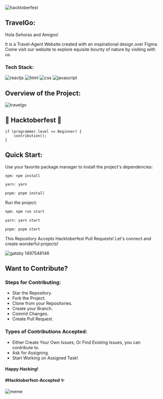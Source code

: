 ![hacktoberfest](https://github.com/nishant-ai/TravelGo/blob/main/hacktoberfestbanner.webp)

## TravelGo:

Hola Señoras and Amigos!

It is a Travel-Agent Website created with an inspirational design over Figma. Come visit our website to explore equisite bounty of nature by visiting with us.

### Tech Stack:


![reactjs](https://img.shields.io/badge/React-20232A?style=for-the-badge&logo=react&logoColor=61DAFB)
![html](https://img.shields.io/badge/HTML5-E34F26?style=for-the-badge&logo=html5&logoColor=white)
![css](https://img.shields.io/badge/CSS3-1572B6?style=for-the-badge&logo=css3&logoColor=white)
![javascript](https://img.shields.io/badge/JavaScript-323330?style=for-the-badge&logo=javascript&logoColor=F7DF1E)

## Overview of the Project: 

![travelgo](https://user-images.githubusercontent.com/91362589/194257001-ed5c38d8-5107-4dc1-934f-491b125c80b3.gif)

## 🎃 Hacktoberfest 🎃

    if (programmer.level >= Beginner) {
        contribution();
    }


## Quick Start:
Use your favorite package manager to install the project's dependencies:

```bash
npm: npm install

yarn: yarn

pnpm: pnpm install
```
Run the project:

```bash
npm: npm run start

yarn: yarn start

pnpm: pnpm start
```


This Repository Accepts Hacktoberfest Pull Requests!
Let's connect and create wonderful projects!

![gatsby 1497548146](https://user-images.githubusercontent.com/80044482/194142232-f1a68662-917d-438b-84c0-2b246907fbbd.gif)


## Want to Contribute?

### Steps for Contributing:

- Star the Repository.
- Fork the Project.
- Clone from your Repositories.
- Create your Branch.
- Commit Changes.
- Create Pull Request.

### Types of Contributions Accepted:

- Either Create Your Own Issues, Or Find Existing Issues, you can contribute to.
- Ask for Assigning.
- Start Working on Assigned Task!

#### Happy Hacking!

#### #Hacktoberfest-Accepted ✨

![meme](https://d2kspx2x29brck.cloudfront.net/1200x675/filters:format(webp)/img/iea/yrwQvLJbON/programmer-memes.jpg)
